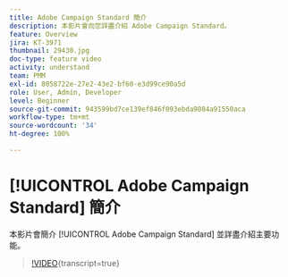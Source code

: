 ```yaml
---
title: Adobe Campaign Standard 簡介
description: 本影片會向您詳盡介紹 Adobe Campaign Standard。
feature: Overview
jira: KT-3971
thumbnail: 29430.jpg
doc-type: feature video
activity: understand
team: PMM
exl-id: 8058722e-27e2-43e2-bf60-e3d99ce90a5d
role: User, Admin, Developer
level: Beginner
source-git-commit: 943599bd7ce139ef846f093ebda9084a91550aca
workflow-type: tm+mt
source-wordcount: '34'
ht-degree: 100%

---
```


# [!UICONTROL Adobe Campaign Standard] 簡介

本影片會簡介 [!UICONTROL Adobe Campaign Standard] 並詳盡介紹主要功能。

>[!VIDEO](https://video.tv.adobe.com/v/29430?learn=on){transcript=true}
